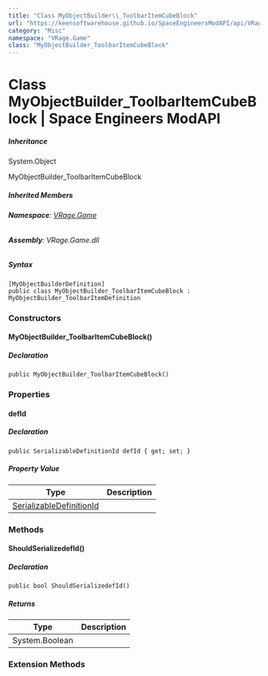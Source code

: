 ```yaml
---
title: "Class MyObjectBuilder\\_ToolbarItemCubeBlock"
url: "https://keensoftwarehouse.github.io/SpaceEngineersModAPI/api/VRage.Game.MyObjectBuilder_ToolbarItemCubeBlock.html"
category: "Misc"
namespace: "VRage.Game"
class: "MyObjectBuilder_ToolbarItemCubeBlock"
---
```


# Class MyObjectBuilder\_ToolbarItemCubeBlock | Space Engineers ModAPI

##### Inheritance

System.Object

MyObjectBuilder\_ToolbarItemCubeBlock

##### Inherited Members

###### **Namespace**: [VRage.Game](https://keensoftwarehouse.github.io/SpaceEngineersModAPI/api/VRage.Game.html)

###### **Assembly**: VRage.Game.dll

##### Syntax

```
[MyObjectBuilderDefinition]
public class MyObjectBuilder_ToolbarItemCubeBlock : MyObjectBuilder_ToolbarItemDefinition
```

### Constructors

#### MyObjectBuilder\_ToolbarItemCubeBlock()

##### Declaration

```
public MyObjectBuilder_ToolbarItemCubeBlock()
```

### Properties

#### defId

##### Declaration

```
public SerializableDefinitionId defId { get; set; }
```

##### Property Value

| Type | Description |
| --- | --- |
| [SerializableDefinitionId](https://keensoftwarehouse.github.io/SpaceEngineersModAPI/api/VRage.ObjectBuilders.SerializableDefinitionId.html) |     |

### Methods

#### ShouldSerializedefId()

##### Declaration

```
public bool ShouldSerializedefId()
```

##### Returns

| Type | Description |
| --- | --- |
| System.Boolean |     |

### Extension Methods
